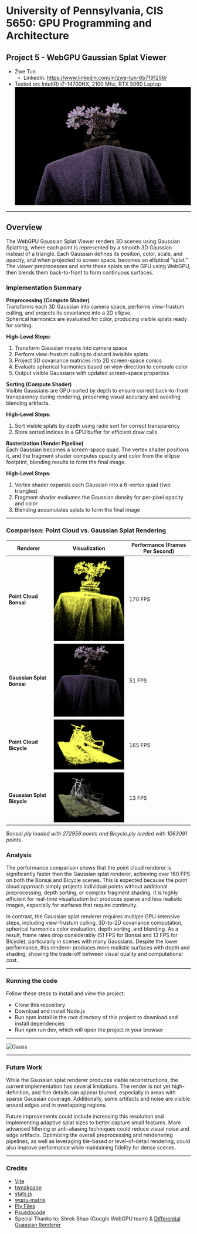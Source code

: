 # University of Pennsylvania, CIS 5650: GPU Programming and Architecture
## Project 5 - WebGPU Gaussian Splat Viewer
* Zwe Tun
  * LinkedIn: https://www.linkedin.com/in/zwe-tun-6b7191256/
* Tested on: Intel(R) i7-14700HX, 2100 Mhz, RTX 5060 Laptop
![Gauss](images/bonsai.png)




---

## Overview  
The WebGPU Gaussian Splat Viewer renders 3D scenes using Gaussian Splatting, where each point is represented by a smooth 3D Gaussian instead of a triangle. Each Gaussian defines its position, color, scale, and opacity, and when projected to screen space, becomes an elliptical “splat.” The viewer preprocesses and sorts these splats on the GPU using WebGPU, then blends them back-to-front to form continuous surfaces. 




### Implementation Summary  

**Preprocessing (Compute Shader)**  
   Transforms each 3D Gaussian into camera space, performs view-frustum culling, and projects its covariance into a 2D ellipse.  
   Spherical harmonics are evaluated for color, producing visible splats ready for sorting.
   
   **High-Level Steps:**  
   1. Transform Gaussian means into camera space  
   2. Perform view-frustum culling to discard invisible splats  
   3. Project 3D covariance matrices into 2D screen-space conics  
   4. Evaluate spherical harmonics based on view direction to compute color  
   5. Output visible Gaussians with updated screen-space properties  



**Sorting (Compute Shader)**  
   Visible Gaussians are GPU-sorted by depth to ensure correct back-to-front transparency during rendering, preserving visual accuracy and avoiding blending artifacts.
   
   **High-Level Steps:**  
   1. Sort visible splats by depth using radix sort for correct transparency  
   2. Store sorted indices in a GPU buffer for efficient draw calls  


**Rasterization (Render Pipeline)**  
   Each Gaussian becomes a screen-space quad. The vertex shader positions it, and the fragment shader computes opacity and color from the ellipse footprint, blending results to form the final image.
   
   **High-Level Steps:**  
   1. Vertex shader expands each Gaussian into a 6-vertex quad (two triangles)  
   2. Fragment shader evaluates the Gaussian density for per-pixel opacity and color  
   3. Blending accumulates splats to form the final image  

---

### Comparison: Point Cloud vs. Gaussian Splat Rendering  

| Renderer | Visualization | Performance (Frames Per Second) |
|-----------|----------------|--------------|
| **Point Cloud Bonsai** | <img src="images/bonsai_point.png" width="300"/> | 170 FPS
| **Gaussian Splat Bonsai** | <img src="images/bonsai1.png" width="300"/> | 51 FPS
| **Point Cloud Bicycle** | <img src="images/bicycle_point.png" width="300"/> | 165 FPS
| **Gaussian Splat Bicycle**  | <img src="images/bicycle.png" width="300"/> | 13 FPS

*Bonsai.ply loaded with 272956 points and Bicycle.ply loaded with 1063091 points*

### Analysis

The performance comparison shows that the point cloud renderer is significantly faster than the Gaussian splat renderer, achieving over 160 FPS on both the Bonsai and Bicycle scenes. This is expected because the point cloud approach simply projects individual points without additional preprocessing, depth sorting, or complex fragment shading. It is highly efficient for real-time visualization but produces sparse and less realistic images, especially for surfaces that require continuity.

In contrast, the Gaussian splat renderer requires multiple GPU-intensive steps, including view-frustum culling, 3D-to-2D covariance computation, spherical harmonics color evaluation, depth sorting, and blending. As a result, frame rates drop considerably (51 FPS for Bonsai and 13 FPS for Bicycle), particularly in scenes with many Gaussians. Despite the lower performance, this renderer produces more realistic surfaces with depth and shading, showing the trade-off between visual quality and computational cost.


---

### Running the code
Follow these steps to install and view the project:

- Clone this repository
- Download and install Node.js
- Run npm install in the root directory of this project to download and install dependencies
- Run npm run dev, which will open the project in your browser

---

![Gauss](images/cover4.gif)

---

### Future Work  

While the Gaussian splat renderer produces viable reconstructions, the current implementation has several limitations. The render is not yet high-definition, and fine details can appear blurred, especially in areas with sparse Gaussian coverage. Additionally, some artifacts and noise are visible around edges and in overlapping regions.

Future improvements could include increasing this resolution and implementing adaptive splat sizes to better capture small features. More advanced filtering or anti-aliasing techniques could reduce visual noise and edge artifacts. Optimizing the overall preprocessing and rendenering pipelines, as well as leveraging tile-based or level-of-detail rendering, could also improve performance while maintaining fidelity for dense scenes.

---

### Credits

- [Vite](https://vitejs.dev/)
- [tweakpane](https://tweakpane.github.io/docs//v3/monitor-bindings/)
- [stats.js](https://github.com/mrdoob/stats.js)
- [wgpu-matrix](https://github.com/greggman/wgpu-matrix)
- [Ply Files](https://drive.google.com/drive/folders/1Fz0QhyDU12JTsl2e7umGi5iy_V9drrIW)
- [Psuedocode](https://github.com/kwea123/gaussian_splatting_notes)
- Special Thanks to: Shrek Shao (Google WebGPU team) & [Differential Guassian Renderer](https://github.com/graphdeco-inria/diff-gaussian-rasterization)
